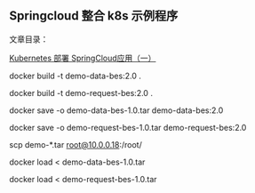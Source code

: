 ## Springcloud 整合 k8s 示例程序

文章目录：  

[Kubernetes 部署 SpringCloud应用（一）](https://blog.jisuye.com/2020/08/20/springcloud-k8s-demo1/)

docker build -t demo-data-bes:2.0 .

docker build -t demo-request-bes:2.0 .

docker save -o demo-data-bes-1.0.tar  demo-data-bes:2.0

docker save -o demo-request-bes-1.0.tar  demo-request-bes:2.0

scp demo-*.tar root@10.0.0.18:/root/

docker load < demo-data-bes-1.0.tar

docker load < demo-request-bes-1.0.tar

